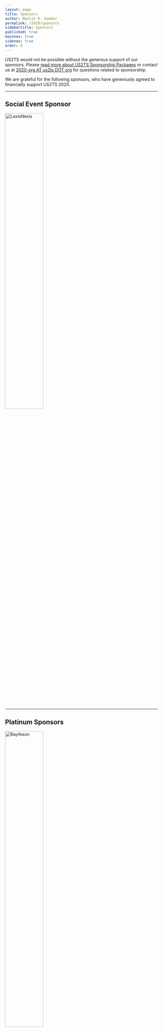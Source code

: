 ```yaml
---
layout: page
title: Sponsors
author: Maulik R. Kamdar
permalink: /2020/sponsors
sidebartitle: Sponsors
published: true
mainnav: true
sidenav: true
order: 8
---
```


US2TS would not be possible without the generous support of our sponsors. Please [read more about US2TS Sponsorship Packages](https://us2ts.org/2020/sponsor_packages) or contact us at [2020-org AT us2ts DOT org](2020-org@us2ts.org) for questions related to sponsorship.

We are grateful for the following sponsors, who have generously agreed to financially support US2TS 2020.

----------------------------------------------------------------

## Social Event Sponsor

[<img src="https://us2ts.org/2020/images/us2ts-sponsor-lxnx.png" alt="LexisNexis" width="50%">](https://www.lexisnexis.com/)

----------------------------------------------------------------

## Platinum Sponsors

[<img src="https://us2ts.org/2020/images/us2ts-sponsor-bbn.png" alt="Raytheon" width="50%">](https://www.raytheon.com/ourcompany/bbn)

----------------------------------------------------------------

## Standard Sponsors

[<img src="https://us2ts.org/2020/images/us2ts-sponsor-bosch.jpg" alt="Bosch" width="50%">](http://www.bosch.com/research)

[<img src="https://us2ts.org/2020/images/us2ts-sponsor-data.world.png" alt="Data.World" width="50%">](https://data.world/)
